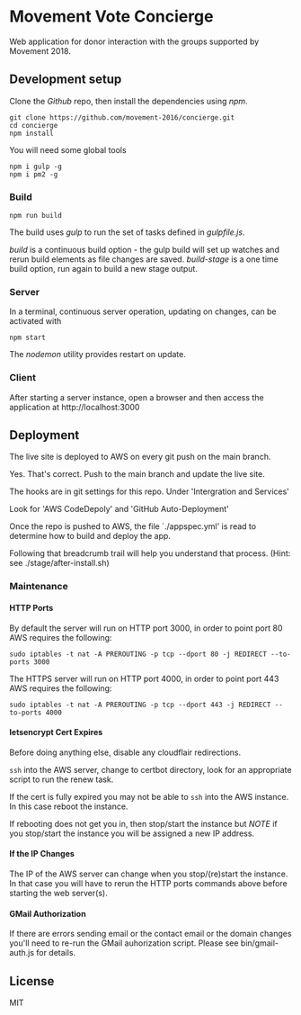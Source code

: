 
# Movement Vote Concierge

Web application for donor interaction with the groups supported by Movement
2018.

## Development setup

Clone the *Github* repo, then install the dependencies using *npm*.

```
git clone https://github.com/movement-2016/concierge.git
cd concierge
npm install
```

You will need some global tools

```
npm i gulp -g
npm i pm2 -g
```

### Build

```
npm run build
```

The build uses *gulp* to run the set of tasks defined in *gulpfile.js*. 

*build* is a continuous build option - the gulp build will
set up watches and rerun build elements as file changes are saved.
*build-stage* is a one time build option, run again to build a new stage output.

### Server

In a terminal, continuous server operation, updating on changes,
can be activated with

```
npm start
```

The *nodemon* utility provides restart on update.

### Client

After starting a server instance, open a browser and then access the
application at http://localhost:3000

## Deployment

The live site is deployed to AWS on every git push on the main branch.

Yes. That's correct. Push to the main branch and update the live site.

The hooks are in git settings for this repo. Under 'Intergration and Services'

Look for 'AWS CodeDepoly' and 'GitHub Auto-Deployment'

Once the repo is pushed to AWS, the file `./appspec.yml' is read to determine how to build and deploy the app.

Following that breadcrumb trail will help you understand that process. (Hint: see ./stage/after-install.sh)

### Maintenance

#### HTTP Ports

By default the server will run on HTTP port 3000, in order to point port 80 AWS requires the following:

````
sudo iptables -t nat -A PREROUTING -p tcp --dport 80 -j REDIRECT --to-ports 3000
````

The HTTPS server will run on HTTP port 4000, in order to point port 443 AWS requires the following:

````
sudo iptables -t nat -A PREROUTING -p tcp --dport 443 -j REDIRECT --to-ports 4000
````

#### letsencrypt Cert Expires

Before doing anything else, disable any cloudflair redirections.

`ssh` into the AWS server, change to certbot directory, look for an appropriate script to run the renew task.

If the cert is fully expired you may not be able to `ssh` into the AWS instance. In this case reboot the instance. 

If rebooting does not get you in, then stop/start the instance but *NOTE* if you stop/start the instance you will be assigned a new IP address. 

#### If the IP Changes

The IP of the AWS server can change when you stop/(re)start the instance. In that case you will have to rerun the HTTP ports commands above before starting the web server(s).

#### GMail Authorization

If there are errors sending email or the contact email or the domain changes you'll need to re-run the GMail auhorization script. Please see bin/gmail-auth.js for details.

## License

MIT
